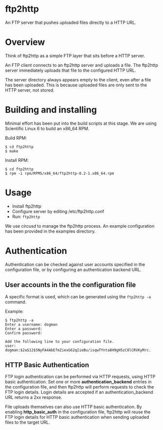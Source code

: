 ftp2http
========

An FTP server that pushes uploaded files directly to a HTTP URL.


Overview
========

Think of ftp2http as a simple FTP layer that sits before a HTTP server.

An FTP client connects to an ftp2http server and uploads a file. The ftp2http
server immediately uploads that file to the configured HTTP URL.

The server directory always appears empty to the client, even after a file has
been uploaded. This is because uploaded files are only sent to the HTTP server,
not stored.


Building and installing
=======================

Minimal effort has been put into the build scripts at this stage.
We are using Scientific Linux 6 to build an x86_64 RPM.

Build RPM:

    $ cd ftp2http
    $ make

Install RPM:

    $ cd ftp2http
    $ rpm -i rpm/RPMS/x86_64/ftp2http-0.2-1.x86_64.rpm


Usage
=====

* Install ftp2http
* Configure server by editing /etc/ftp2http.conf
* Run: `ftp2http`

We use *circusd* to manage the ftp2http process. An example configuration has
been provided in the examples directory.


Authentication
============

Authentication can be checked against user accounts specified in the
configuration file, or by configuring an authentication backend URL.

User accounts in the the configuration file
-------------------------------------------

A specific format is used, which can be generated using the `ftp2http -a`
command.

Example:

    $ ftp2http -a
    Enter a username: dogman
    Enter a password:
    Confirm password:
    
    Add the following line to your configuration file.
    user: dogman:$2a$12$5NyFA4AbEfmZiexG62qIieBu/isqwTYnta8H9gH5zC0lCRVKyMrc.

HTTP Basic Authentication
-------------------------

FTP login authentication can be performed via HTTP requests, using HTTP basic
authentication. Set one or more **authentication_backend** entries in the
configuration file, and then ftp2http will perform requests to check the FTP
login details. Login details are accepted if an authentication_backend URL
returns a 2xx response.

File uploads themselves can also use HTTP basic authentication. By enabling
**http_basic_auth** in the configuration file, ftp2http will reuse the FTP
login details for HTTP basic authentication when sending uploaded files
to the target URL.
